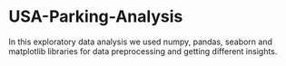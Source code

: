 # USA-Parking-Analysis
In this exploratory data analysis we used numpy, pandas, seaborn and matplotlib libraries for data preprocessing and getting different insights.
